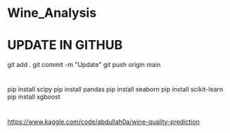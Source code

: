 # Wine_Analysis


# UPDATE IN GITHUB
git add .
git commit -m "Update"
git push origin main
#

#
pip install scipy
pip install pandas
pip install seaborn
pip install scikit-learn
pip install xgboost

#

# 
https://www.kaggle.com/code/abdullah0a/wine-quality-prediction
#
